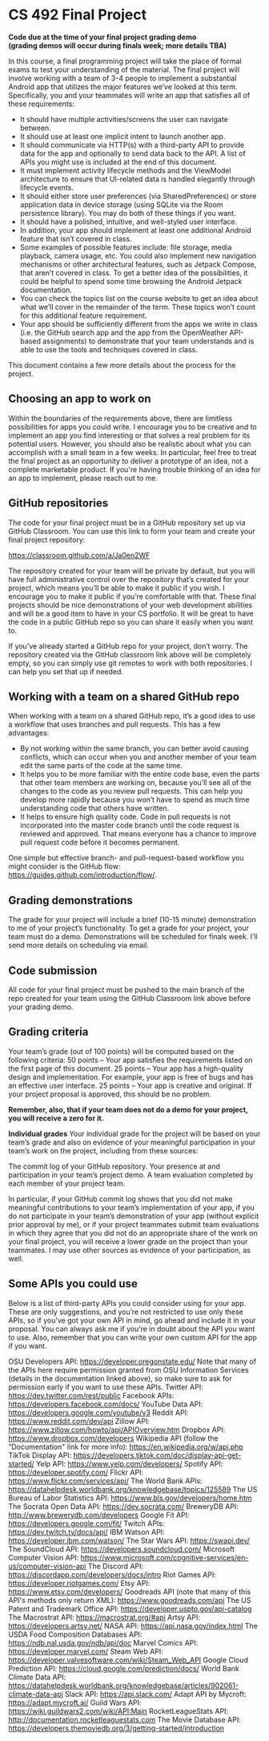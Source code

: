 # CS 492 Final Project 
**Code due at the time of your final project grading demo**<br>
**(grading demos will occur during finals week; more details TBA)**

In this course, a final programming project will take the place of formal exams to test your understanding of the material.  The final project will involve working with a team of 3-4 people to implement a substantial Android app that utilizes the major features we’ve looked at this term.  Specifically, you and your teammates will write an app that satisfies all of these requirements:


* It should have multiple activities/screens the user can navigate between.
* It should use at least one implicit intent to launch another app.
* It should communicate via HTTP(s) with a third-party API to provide data for the app and optionally to send data back to the API.  A list of APIs you might use is included at the end of this document.
* It must implement activity lifecycle methods and the ViewModel architecture to ensure that UI-related data is handled elegantly through lifecycle events.
* It should either store user preferences (via SharedPreferences) or store application data in device storage (using SQLite via the Room persistence library).  You may do both of these things if you want.
* It should have a polished, intuitive, and well-styled user interface.
* In addition, your app should implement at least one additional Android feature that isn’t covered in class.
* Some examples of possible features include: file storage, media playback, camera usage, etc.  You could also implement new navigation mechanisms or other architectural features, such as Jetpack Compose, that aren’t covered in class.  To get a better idea of the possibilities, it could be helpful to spend some time browsing the Android Jetpack documentation.
* You can check the topics list on the course website to get an idea about what we’ll cover in the remainder of the term.  These topics won’t count for this additional feature requirement.
* Your app should be sufficiently different from the apps we write in class (i.e. the GitHub search app and the app from the OpenWeather API-based assignments) to demonstrate that your team understands and is able to use the tools and techniques covered in class.

This document contains a few more details about the process for the project.

## Choosing an app to work on
Within the boundaries of the requirements above, there are limitless possibilities for apps you could write.  I encourage you to be creative and to implement an app you find interesting or that solves a real problem for its potential users.  However, you should also be realistic about what you can accomplish with a small team in a few weeks.  In particular, feel free to treat the final project as an opportunity to deliver a prototype of an idea, not a complete marketable product.  If you're having trouble thinking of an idea for an app to implement, please reach out to me.

## GitHub repositories
The code for your final project must be in a GitHub repository set up via GitHub Classroom.  You can use this link to form your team and create your final project repository:

https://classroom.github.com/a/Ja0en2WF

The repository created for your team will be private by default, but you will have full administrative control over the repository that’s created for your project, which means you’ll be able to make it public if you wish.  I encourage you to make it public if you’re comfortable with that.  These final projects should be nice demonstrations of your web development abilities and will be a good item to have in your CS portfolio.  It will be great to have the code in a public GitHub repo so you can share it easily when you want to.  

If you’ve already started a GitHub repo for your project, don’t worry.  The repository created via the GitHub classroom link above will be completely empty, so you can simply use git remotes to work with both repositories.  I can help you set that up if needed.
## Working with a team on a shared GitHub repo
When working with a team on a shared GitHub repo, it’s a good idea to use a workflow that uses branches and pull requests.  This has a few advantages:

* By not working within the same branch, you can better avoid causing conflicts, which can occur when you and another member of your team edit the same parts of the code at the same time.
* It helps you to be more familiar with the entire code base, even the parts that other team members are working on, because you’ll see all of the changes to the code as you review pull requests.  This can help you develop more rapidly because you won’t have to spend as much time understanding code that others have written.
* It helps to ensure high quality code.  Code in pull requests is not incorporated into the master code branch until the code request is reviewed and approved.  That means everyone has a chance to improve pull request code before it becomes permanent.

One simple but effective branch- and pull-request-based workflow you might consider is the GitHub flow: https://guides.github.com/introduction/flow/.

## Grading demonstrations
The grade for your project will include a brief (10-15 minute) demonstration to me of your project’s functionality.  To get a grade for your project, your team must do a demo.  Demonstrations will be scheduled for finals week.  I’ll send more details on scheduling via email.
## Code submission
All code for your final project must be pushed to the main branch of the repo created for your team using the GitHub Classroom link above before your grading demo.
## Grading criteria
Your team’s grade (out of 100 points) will be computed based on the following criteria:
50 points – Your app satisfies the requirements listed on the first page of this document.
25 points – Your app has a high-quality design and implementation.
For example, your app is free of bugs and has an effective user interface.
25 points – Your app is creative and original.
If your project proposal is approved, this should be no problem.

**Remember, also, that if your team does not do a demo for your project, you will receive a zero for it.**

**Individual grades**
Your individual grade for the project will be based on your team’s grade and also on evidence of your meaningful participation in your team’s work on the project, including from these sources:

The commit log of your GitHub repository.
Your presence at and participation in your team’s project demo.
A team evaluation completed by each member of your project team.

In particular, if your GitHub commit log shows that you did not make meaningful contributions to your team’s implementation of your app, if you do not participate in your team’s demonstration of your app (without explicit prior approval by me), or if your project teammates submit team evaluations in which they agree that you did not do an appropriate share of the work on your final project, you will receive a lower grade on the project than your teammates.  I may use other sources as evidence of your participation, as well.

## Some APIs you could use
Below is a list of third-party APIs you could consider using for your app.  These are only suggestions, and you’re not restricted to use only these APIs, so if you’ve got your own API in mind, go ahead and include it in your proposal.  You can always ask me if you’re in doubt about the API you want to use.  Also, remember that you can write your own custom API for the app if you want.

OSU Developers API: https://developer.oregonstate.edu/
Note that many of the APIs here require permission granted from OSU Information Services (details in the documentation linked above), so make sure to ask for permission early if you want to use these APIs.
Twitter API: https://dev.twitter.com/rest/public
Facebook APIs: https://developers.facebook.com/docs/
YouTube Data API: https://developers.google.com/youtube/v3
Reddit API: https://www.reddit.com/dev/api
Zillow API: https://www.zillow.com/howto/api/APIOverview.htm
Dropbox API: https://www.dropbox.com/developers
Wikipedia API (follow the “Documentation" link for more info): https://en.wikipedia.org/w/api.php
TikTok Display API: https://developers.tiktok.com/doc/display-api-get-started/
Yelp API: https://www.yelp.com/developers/
Spotify API: https://developer.spotify.com/
Flickr API: https://www.flickr.com/services/api/
The World Bank APIs: https://datahelpdesk.worldbank.org/knowledgebase/topics/125589
The US Bureau of Labor Statistics API: https://www.bls.gov/developers/home.htm
The Socrata Open Data API: https://dev.socrata.com/
BreweryDB API: http://www.brewerydb.com/developers
Google Fit API: https://developers.google.com/fit/
Twitch APIs: https://dev.twitch.tv/docs/api/
IBM Watson API: https://developer.ibm.com/watson/
The Star Wars API: https://swapi.dev/
The SoundCloud API: https://developers.soundcloud.com/
Microsoft Computer Vision API: https://www.microsoft.com/cognitive-services/en-us/computer-vision-api
The Discord API: https://discordapp.com/developers/docs/intro
Riot Games API: https://developer.riotgames.com/
Etsy API: https://www.etsy.com/developers/
Goodreads API (note that many of this API's methods only return XML): https://www.goodreads.com/api
The US Patent and Trademark Office API: https://developer.uspto.gov/api-catalog
The Macrostrat API: https://macrostrat.org/#api
Artsy API: https://developers.artsy.net/
NASA API: https://api.nasa.gov/index.html
The USDA Food Composition Databases API: https://ndb.nal.usda.gov/ndb/api/doc
Marvel Comics API: https://developer.marvel.com/
Steam Web API: https://developer.valvesoftware.com/wiki/Steam_Web_API
Google Cloud Prediction API: https://cloud.google.com/prediction/docs/
World Bank Climate Data API: https://datahelpdesk.worldbank.org/knowledgebase/articles/902061-climate-data-api
Slack API: https://api.slack.com/
Adapt API by Mycroft: https://adapt.mycroft.ai/
Guild Wars API: https://wiki.guildwars2.com/wiki/API:Main
RocketLeagueStats API: http://documentation.rocketleaguestats.com
The Movie Database API: https://developers.themoviedb.org/3/getting-started/introduction

